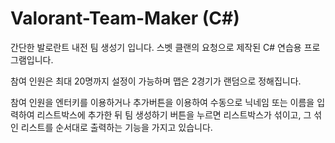 # Valorant-Team-Maker (C#)
간단한 발로란트 내전 팀 생성기 입니다.
스벳 클랜의 요청으로 제작된 C# 연습용 프로그램입니다.

참여 인원은 최대 20명까지 설정이 가능하며
맵은 2경기가 랜덤으로 정해집니다.

참여 인원을 엔터키를 이용하거나 추가버튼을 이용하여 수동으로 닉네임 또는 이름을 입력하여 리스트박스에 추가한 뒤
팀 생성하기 버튼을 누르면 리스트박스가 섞이고, 그 섞인 리스트를 순서대로 출력하는 기능을 가지고 있습니다.
